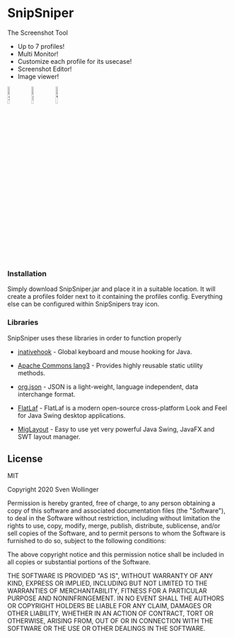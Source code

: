 # SnipSniper

The Screenshot Tool

  - Up to 7 profiles!
  - Multi Monitor!
  - Customize each profile for its usecase!
  - Screenshot Editor!
  - Image viewer!

<p float="left">
  <img title="SnipSniper Icon" src="https://i.imgur.com/GzngyJP.png" width="10%"/>
  <img title="Editor Icon" src="https://i.imgur.com/ILORDCT.png" width="10%"/>
  <img title="Viewer Icon" src="https://i.imgur.com/IkhNHtA.png" width="10%"/>
</p>

### Installation

Simply download SnipSniper.jar and place it in a suitable location.
It will create a profiles folder next to it containing the profiles config.
Everything else can be configured within SnipSnipers tray icon.

### Libraries

SnipSniper uses these libraries in order to function properly

* [jnativehook](https://github.com/kwhat/jnativehook) - Global keyboard and mouse hooking for Java.

* [Apache Commons lang3](http://commons.apache.org/proper/commons-lang/) - Provides highly reusable static utility methods.

* [org.json](https://www.json.org/) - JSON is a light-weight, language independent, data interchange format.

* [FlatLaf](https://www.formdev.com/flatlaf/) - FlatLaf is a modern open-source cross-platform Look and Feel for Java Swing desktop applications.

* [MigLayout](https://www.miglayout.com/) - Easy to use yet very powerful Java Swing, JavaFX and SWT layout manager.

License
----

MIT

Copyright 2020 Sven Wollinger

Permission is hereby granted, free of charge, to any person obtaining a copy of this software and associated documentation files (the "Software"), to deal in the Software without restriction, including without limitation the rights to use, copy, modify, merge, publish, distribute, sublicense, and/or sell copies of the Software, and to permit persons to whom the Software is furnished to do so, subject to the following conditions:

The above copyright notice and this permission notice shall be included in all copies or substantial portions of the Software.

THE SOFTWARE IS PROVIDED "AS IS", WITHOUT WARRANTY OF ANY KIND, EXPRESS OR IMPLIED, INCLUDING BUT NOT LIMITED TO THE WARRANTIES OF MERCHANTABILITY, FITNESS FOR A PARTICULAR PURPOSE AND NONINFRINGEMENT. IN NO EVENT SHALL THE AUTHORS OR COPYRIGHT HOLDERS BE LIABLE FOR ANY CLAIM, DAMAGES OR OTHER LIABILITY, WHETHER IN AN ACTION OF CONTRACT, TORT OR OTHERWISE, ARISING FROM, OUT OF OR IN CONNECTION WITH THE SOFTWARE OR THE USE OR OTHER DEALINGS IN THE SOFTWARE.


